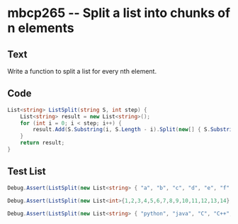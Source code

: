 # mbcp265 -- Split a list into chunks of n elements

## Text

Write a function to split a list for every nth element.

## Code

```csharp
List<string> ListSplit(string S, int step) {
    List<string> result = new List<string>();
    for (int i = 0; i < step; i++) {
        result.Add(S.Substring(i, S.Length - i).Split(new[] { S.Substring(0, step) }, StringSplitOptions.None).Skip(i).Select(x => x[0]).ToString());
    }
    return result;
}
```

## Test List

```csharp
Debug.Assert(ListSplit(new List<string> { "a", "b", "c", "d", "e", "f", "g", "h", "i", "j", "k", "l", "m", "n"}, 3).SequenceEqual(new List<List<string>> { new List<string> { "a", "d", "g", "j", "m" }, new List<string> { "b", "e", "h", "k", "n" }, new List<string> { "c", "f", "i", "l" } }));
```

```csharp
Debug.Assert(ListSplit(new List<int>{1,2,3,4,5,6,7,8,9,10,11,12,13,14}, 3).SequenceEqual(new List<List<int>>{ new List<int>{1,4,7,10,13}, new List<int>{2,5,8,11,14}, new List<int>{3,6,9,12} }));
```

```csharp
Debug.Assert(ListSplit(new List<string> { "python", "java", "C", "C++", "DBMS", "SQL" }, 2).SequenceEqual(new List<List<string>> { new List<string> { "python", "C", "DBMS" }, new List<string> { "java", "C++", "SQL" } }));
```
